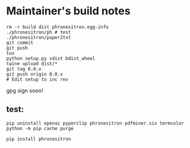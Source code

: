 # Maintainer's build notes

```
rm -r build dist phronesitron.egg-info 
./phronesitron/ph # test
./phronesitron/paper2txt
git commit 
git push
tox
python setup.py sdist bdist_wheel
twine upload dist/*
git tag 0.0.x
git push origin 0.0.x
# Edit setup to inc rev 
```
gpg sign soon!

## test:
```
pip uninstall openai pyperclip phronesitron pdfminer.six termcolor
python -m pip cache purge

pip install phronesitron
```
